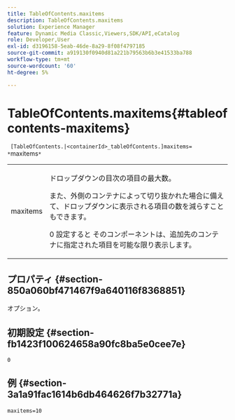 ```yaml
---
title: TableOfContents.maxitems
description: TableOfContents.maxitems
solution: Experience Manager
feature: Dynamic Media Classic,Viewers,SDK/API,eCatalog
role: Developer,User
exl-id: d3196158-5eab-46de-8a29-8f08f4797185
source-git-commit: a919130f0940d81a221b79563b6b3e41533ba788
workflow-type: tm+mt
source-wordcount: '60'
ht-degree: 5%

---
```


# TableOfContents.maxitems{#tableofcontents-maxitems}

` [TableOfContents.|<containerId>_tableOfContents.]maxitems= *`maxitems`*`

<table id="table_F9BC656721B04870AC628ACBC47E7200"> 
 <tbody> 
  <tr> 
   <td> <p> <span class="codeph"><span class="varname"> maxitems</span></span> </p> </td> 
   <td> <p>ドロップダウンの目次の項目の最大数。 </p> <p>また、外側のコンテナによって切り抜かれた場合に備えて、ドロップダウンに表示される項目の数を減らすこともできます。 </p> <p>0<span class="codeph"> 設定すると </span> そのコンポーネントは、追加先のコンテナに指定された項目を可能な限り表示します。 </p> </td> 
  </tr> 
 </tbody> 
</table>

## プロパティ {#section-850a060bf471467f9a640116f8368851}

オプション。

## 初期設定 {#section-fb1423f100624658a90fc8ba5e0cee7e}

`0`

## 例 {#section-3a1a91fac1614b6db464626f7b32771a}

`maxitems=10`
